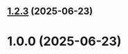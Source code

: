 ## [1.2.3](github.com/niktahadzhilari/git-extended/compare/1.0.0...1.2.3) (2025-06-23)



# 1.0.0 (2025-06-23)




